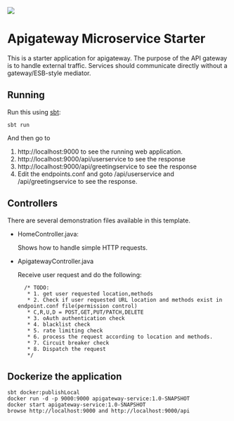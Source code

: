 [<img src="https://img.shields.io/travis/playframework/play-java-starter-example.svg"/>](https://travis-ci.org/playframework/play-java-starter-example)

# Apigateway Microservice Starter

This is a starter application for apigateway. The purpose of the API gateway is to handle external traffic.
Services should communicate directly without a gateway/ESB-style mediator.

## Running

Run this using [sbt](http://www.scala-sbt.org/):

```
sbt run
```

And then go to 

1. http://localhost:9000 to see the running web application.
2. http://localhost:9000/api/userservice to see the response
3. http://localhost:9000/api/greetingservice to see the response
4. Edit the endpoints.conf and goto /api/userservice and /api/greetingservice to see the response.


## Controllers

There are several demonstration files available in this template.

- HomeController.java:

  Shows how to handle simple HTTP requests.

- ApigatewayController.java

  Receive user request and do the following:
  
 		/* TODO:
		 * 1. get user requested location,methods
		 * 2. Check if user requested URL location and methods exist in endpoint.conf file(permission control)
		 * C,R,U,D = POST,GET,PUT/PATCH,DELETE
		 * 3. oAuth authentication check
		 * 4. blacklist check
		 * 5. rate limiting check
		 * 6. process the request according to location and methods.
		 * 7. Circuit breaker check
		 * 8. Dispatch the request
		 */
		 
## Dockerize the application
```
sbt docker:publishLocal
docker run -d -p 9000:9000 apigateway-service:1.0-SNAPSHOT
docker start apigateway-service:1.0-SNAPSHOT
browse http://localhost:9000 and http://localhost:9000/api
```

